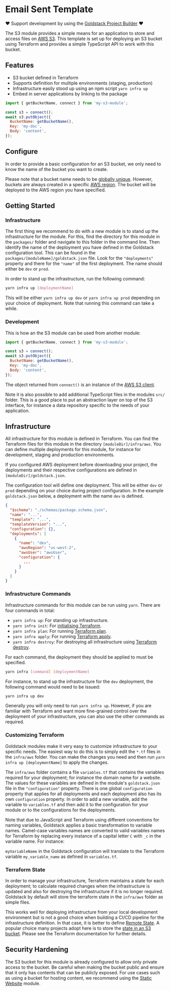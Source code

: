 # Email Sent Template

❤️ Support development by using the [Goldstack Project Builder](https://goldstack.party) ❤️

The S3 module provides a simple means for an application to store and access files on [AWS S3](https://aws.amazon.com/s3/). This template is set up for deploying an S3 bucket using Terraform and provides a simple TypeScript API to work with this bucket.

## Features

*   S3 bucket defined in Terraform
*   Supports definition for multiple environments (staging, production)
*   Infrastructure easily stood up using an npm script `yarn infra up`
*   Embed in server applications by linking to the package

```javascript
import { getBucketName, connect } from 'my-s3-module';

const s3 = connect();
await s3.putObject({
  BucketName: getBucketName(),
  Key: 'my-doc',
  Body: 'content',
});
```

## Configure

In order to provide a basic configuration for an S3 bucket, we only need to know the name of the bucket you want to create.

Please note that a bucket name needs to be [globally unique](https://docs.aws.amazon.com/AmazonS3/latest/dev/UsingBucket.html). However, buckets are always created in a specific [AWS region](https://docs.aws.amazon.com/AWSEC2/latest/UserGuide/using-regions-availability-zones.html#concepts-regions). The bucket will be deployed to the AWS region you have specified.

## Getting Started

### Infrastructure

The first thing we recommend to do with a new module is to stand up the infrastructure for the module. For this, find the directory for this module in the `packages/` folder and navigate to this folder in the command line. Then identify the name of the deployment you have defined in the Goldstack configuration tool. This can be found in the `packages/[moduleName]/goldstack.json` file. Look for the `"deployments"` property and there for the `"name"` of the first deployment. The name should either be `dev` or `prod`.

In order to stand up the infrastructure, run the following command:

```bash
yarn infra up [deploymentName]
```

This will be either `yarn infra up dev` or `yarn infra up prod` depending on your choice of deployment. Note that running this command can take a while.

### Development

This is how an the S3 module can be used from another module:

```javascript
import { getBucketName, connect } from 'my-s3-module';

const s3 = connect();
await s3.putObject({
  BucketName: getBucketName(),
  Key: 'my-doc',
  Body: 'content',
});
```

The object returned from `connect()` is an instance of the [AWS S3 client](https://docs.aws.amazon.com/AWSJavaScriptSDK/latest/AWS/S3.html).

Note it is also possible to add additional TypeScript files in the modules `src/` folder. This is a good place to put an abstraction layer on top of the S3 interface, for instance a data repository specific to the needs of your application.

## Infrastructure

All infrastructure for this module is defined in Terraform. You can find the Terraform files for this module in the directory `[moduleDir]/infra/aws`. You can define multiple deployments for this module, for instance for development, staging and production environments.

If you configured AWS deployment before downloading your project, the deployments and their respective configurations are defined in `[moduleDir]/goldstack.json`.

The configuration tool will define one deployment. This will be either `dev` or `prod` depending on your choice during project configuration. In the example `goldstack.json` below, a deployment with the name `dev` is defined.

```json
{
  "$schema": "./schemas/package.schema.json",
  "name": "...",
  "template": "...",
  "templateVersion": "...",
  "configuration": {},
  "deployments": [
    {
      "name": "dev",
      "awsRegion": "us-west-2",
      "awsUser": "awsUser",
      "configuration": {
        ...
      }
    }
  ]
}
```

### Infrastructure Commands

Infrastructure commands for this module can be run using `yarn`. There are four commands in total:

*   `yarn infra up`: For standing up infrastructure.
*   `yarn infra init`: For [initialising Terraform](https://www.terraform.io/docs/commands/init.html).
*   `yarn infra plan`: For running [Terraform plan](https://www.terraform.io/docs/commands/plan.html).
*   `yarn infra apply`: For running [Terraform apply](https://www.terraform.io/docs/commands/apply.html).
*   `yarn infra destroy`: For destroying all infrastructure using [Terraform destroy](https://www.terraform.io/docs/commands/destroy.html).

For each command, the deployment they should be applied to must be specified.

```bash
yarn infra [command] [deploymentName]
```

For instance, to stand up the infrastructure for the `dev` deployment, the following command would need to be issued:

```bash
yarn infra up dev
```

Generally you will only need to run `yarn infra up`. However, if you are familiar with Terraform and want more fine-grained control over the deployment of your infrastructure, you can also use the other commands as required.

### Customizing Terraform

Goldstack modules make it very easy to customize infrastructure to your specific needs. The easiest way to do this is to simply edit the `*.tf` files in the `infra/aws` folder. You can make the changes you need and then run `yarn infra up [deploymentName]` to apply the changes.

The `infra/aws` folder contains a file `variables.tf` that contains the variables required for your deployment; for instance the domain name for a website. The values for these variables are defined in the module's `goldstack.json` file in the `"configuration"` property. There is one global `configuration` property that applies for all deployments and each deployment also has its own `configuration` property. In order to add a new variable, add the variable to `variables.tf` and then add it to the configuration for your module or to the configurations for the deployments.

Note that due to JavaScript and Terraform using different conventions for naming variables, Goldstack applies a basic transformation to variable names. Camel-case variables names are converted to valid variables names for Terraform by replacing every instance of a capital letter `C` with `_c` in the variable name. For instance:

`myVariableName` in the Goldstack configuration will translate to the Terraform variable `my_variable_name` as defined in `variables.tf`.

### Terraform State

In order to manage your infrastructure, Terraform maintains a state for each deployment; to calculate required changes when the infrastructure is updated and also for destroying the infrastructure if it is no longer required. Goldstack by default will store the terraform state in the `infra/aws` folder as simple files.

This works well for deploying infrastructure from your local development environment but is not a good choice when building a CI/CD pipeline for the infrastructure definition. In that case, it is better to define [Remote State](https://www.terraform.io/docs/state/remote.html). A popular choice many projects adopt here is to store the [state in an S3 bucket](https://www.terraform.io/docs/backends/types/s3.html). Please see the Terraform documentation for further details.

## Security Hardening

The S3 bucket for this module is already configured to allow only private access to the bucket. Be careful when making the bucket public and ensure that it only has contents that can be publicly exposed. For use cases such as using a bucket for hosting content, we recommend using the [Static Website](./static-website-aws) module.

